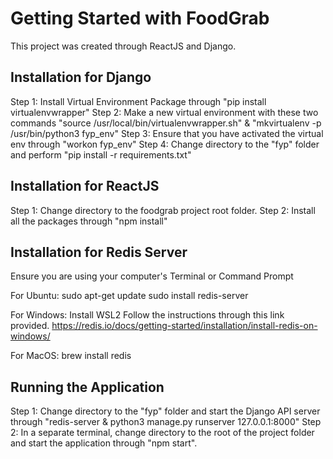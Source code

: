 # Getting Started with FoodGrab

This project was created through ReactJS and Django.

## Installation for Django

Step 1: Install Virtual Environment Package through "pip install virtualenvwrapper"
Step 2: Make a new virtual environment with these two commands "source /usr/local/bin/virtualenvwrapper.sh" & "mkvirtualenv -p /usr/bin/python3 fyp_env" 
Step 3: Ensure that you have activated the virtual env through "workon fyp_env"
Step 4: Change directory to the "fyp" folder and perform "pip install -r requirements.txt"

## Installation for ReactJS

Step 1: Change directory to the foodgrab project root folder. 
Step 2: Install all the packages through "npm install"

## Installation for Redis Server
Ensure you are using your computer's Terminal or Command Prompt

For Ubuntu:
sudo apt-get update
sudo install redis-server

For Windows:
Install WSL2
Follow the instructions through this link provided.
https://redis.io/docs/getting-started/installation/install-redis-on-windows/

For MacOS:
brew install redis

## Running the Application

Step 1: Change directory to the "fyp" folder and start the Django API server through "redis-server & python3 manage.py runserver 127.0.0.1:8000"
Step 2: In a separate terminal, change directory to the root of the project folder and start the application through "npm start".
